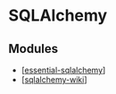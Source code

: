 SQLAlchemy
===

Modules
---

- [[essential-sqlalchemy]]
- [[sqlalchemy-wiki]]

[//begin]: # "Autogenerated link references for markdown compatibility"
[essential-sqlalchemy]: essential-sqlalchemy/essential-sqlalchemy.md "Essential SQLAlchemy"
[sqlalchemy-wiki]: sqlalchemy-wiki.md "SQLAlchemy Wiki"
[//end]: # "Autogenerated link references"